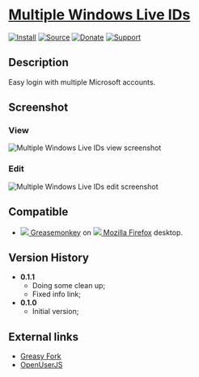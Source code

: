 # [Multiple Windows Live IDs](https://github.com/jerone/UserScripts/tree/master/Multiple_Windows_Live_IDs)

[![Install](https://raw.github.com/jerone/UserScripts/master/_resources/Install-button.png)](https://github.com/jerone/UserScripts/raw/master/Multiple_Windows_Live_IDs/Multiple_Windows_Live_IDs.user.js)
[![Source](https://raw.github.com/jerone/UserScripts/master/_resources/Source-button.png)](https://github.com/jerone/UserScripts/blob/master/Multiple_Windows_Live_IDs/Multiple_Windows_Live_IDs.user.js)
[![Donate](https://raw.github.com/jerone/UserScripts/master/_resources/Donate-button.png)](https://www.paypal.com/cgi-bin/webscr?cmd=_s-xclick&hosted_button_id=VCYMHWQ7ZMBKW)
[![Support](https://raw.github.com/jerone/UserScripts/master/_resources/Support-button.png)](https://github.com/jerone/UserScripts/issues)


## Description

Easy login with multiple Microsoft accounts.


## Screenshot

### View
![Multiple Windows Live IDs view screenshot](https://github.com/jerone/UserScripts/raw/master/Multiple_Windows_Live_IDs/screenshot_view_v1.jpg)
### Edit
![Multiple Windows Live IDs edit screenshot](https://github.com/jerone/UserScripts/raw/master/Multiple_Windows_Live_IDs/screenshot_edit_v1.jpg)


## Compatible

* [![](https://raw.github.com/jerone/UserScripts/master/_resources/Greasemonkey.png) Greasemonkey](https://addons.mozilla.org/firefox/addon/greasemonkey/) on [![](https://raw.github.com/jerone/UserScripts/master/_resources/Firefox.png) Mozilla Firefox](http://www.mozilla.org/en-US/firefox/fx/#desktop) desktop.


## Version History

* **0.1.1**
    * Doing some clean up;
    * Fixed info link;
* **0.1.0**
    * Initial version;


## External links

* [Greasy Fork](https://greasyfork.org/en/scripts/6277-multiple-windows-live-ids)
* [OpenUserJS](https://openuserjs.org/scripts/jerone/Multiple_Windows_Live_IDs)
